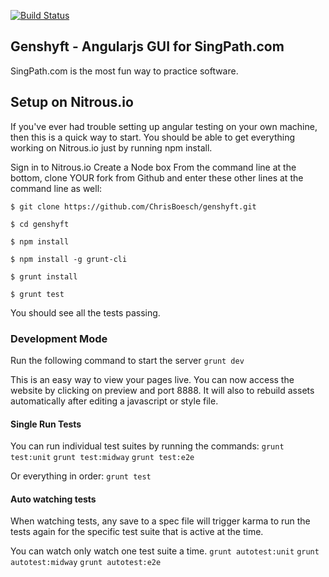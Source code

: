 [![Build Status](https://travis-ci.org/ChrisBoesch/genshyft.png?branch=master)](https://travis-ci.org/ChrisBoesch/genshyft)

## Genshyft - Angularjs GUI for SingPath.com
  
SingPath.com is the most fun way to practice software. 

## Setup on Nitrous.io
If you've ever had trouble setting up angular testing on your own machine, then this is a quick way to start. 
You should be able to get everything working on Nitrous.io just by running npm install. 

Sign in to Nitrous.io
Create a Node box
From the command line at the bottom, clone YOUR fork from Github and enter these other lines at the command line as well: 

```
$ git clone https://github.com/ChrisBoesch/genshyft.git

$ cd genshyft

$ npm install

$ npm install -g grunt-cli 

$ grunt install

$ grunt test
```

You should see all the tests passing. 

### Development Mode

Run the following command to start the server
`grunt dev`

This is an easy way to view your pages live. You can now access the website 
by clicking on preview and port 8888. It will also to rebuild assets 
automatically after editing a javascript or style file.

#### Single Run Tests

You can run individual test suites by running the commands:
`grunt test:unit`
`grunt test:midway`
`grunt test:e2e`

Or everything in order:
`grunt test`

#### Auto watching tests
When watching tests, any save to a spec file will trigger karma to run the tests again
for the specific test suite that is active at the time.

You can watch only watch one test suite a time.
`grunt autotest:unit`
`grunt autotest:midway`
`grunt autotest:e2e`
